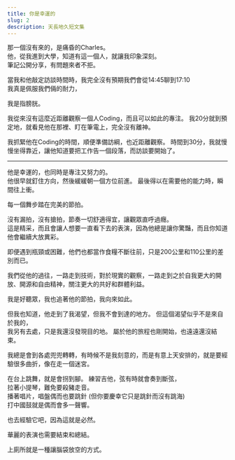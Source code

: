 ```yaml
---
title: 你是幸運的
slug: 2
description: 天長地久短文集
---
```


那一個沒有來的，是痛昏的Charles。  
他，從我進到大學，知道有這一個人，就讓我印象深刻。  
筆記公開分享，有問題來者不拒。  

當我和他敲定訪談時間時，我完全沒有預期我們會從14:45聊到17:10  
我真是佩服我們倆的耐力，

我是指膀胱。  

我從來沒有這麼近距離觀察一個人Coding，而且可以如此的專注。
我20分就到預定地，就看見他在那裡、盯在筆電上，完全沒有離神。

我抓緊他在Coding的時間，順便準備訪綱，也近距離觀察。
時間到30分，我就慢慢坐得靠近，讓他知道要把工作告一個段落，而訪談要開始了。  

------
他是幸運的，也同時是專注又努力的。  
他很早就釘住方向，然後緩緩朝一個方位前進。
最後得以在需要他的能力時，瞬間往上衝。

每一個舞步踏在完美的節拍。  

沒有漏拍，沒有搶拍，節奏一切舒適得宜，讓觀眾直呼過癮。  
這是精采，而且會讓人想要一直看下去的表演，因為他總是讓你驚豔，而且你知道他會繼續大放異彩。  

即便遇到瓶頸或困難，他們也都當作食糧不斷往前，只是200公里和110公里的差別而已。

我們從他的過往，一路走到技術，對於現實的觀察，一路走到之於自我更大的開放、開源和自由精神，關注更大的共好和群體利益。

我是好聽眾，我也追著他的節拍，我向來如此。  

但我也知道，他走到了我渴望，但我不會到達的地方。
但這個渴望似乎不是來自於我的，  
我另有去處，只是我還沒發現目的地。 
屬於他的旅程也剛開始，也遠遠還沒結束。

我總是會到各處兜兜轉轉，有時候不是我刻意的，而是有意上天安排的，就是要經驗很多曲折，像在走一個迷宮。  

在台上跳舞，就是會拐到腳。
練習吉他，弦有時就會奏到斷弦，  
拉著小提琴，難免要殺豬走音。  
播著唱片，唱盤偶而也要跳針 (但你要慶幸它只是跳針而沒有跳海)   
打中國鼓就是偶而會多一聲響。

也去經驗它吧，因為這就是必然。

華麗的表演也需要結束和總結。

上廁所就是一種讓腦袋放空的方式。